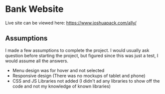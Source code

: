 # Bank Website
Live site can be viewed here: https://www.joshuapack.com/ally/

## Assumptions
I made a few assumptions to complete the project. I would usually ask question before starting the project, but figured since this was just a test, I would assume all the answers.

 - Menu design was for hover and not selected
 - Responsive design (There was no mockups of tablet and phone)
 - CSS and JS Libraries not added (I didn't ad any libraries to show off the code and not my knowledge of known libraries)
